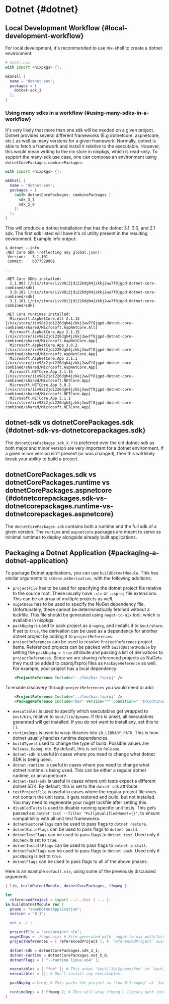 # Dotnet {#dotnet}

## Local Development Workflow {#local-development-workflow}

For local development, it's recommended to use nix-shell to create a dotnet environment:

```nix
# shell.nix
with import <nixpkgs> {};

mkShell {
  name = "dotnet-env";
  packages = [
    dotnet-sdk_3
  ];
}
```

### Using many sdks in a workflow {#using-many-sdks-in-a-workflow}

It's very likely that more than one sdk will be needed on a given project. Dotnet provides several different frameworks (E.g dotnetcore, aspnetcore, etc.) as well as many versions for a given framework. Normally, dotnet is able to fetch a framework and install it relative to the executable. However, this would mean writing to the nix store in nixpkgs, which is read-only. To support the many-sdk use case, one can compose an environment using `dotnetCorePackages.combinePackages`:

```nix
with import <nixpkgs> {};

mkShell {
  name = "dotnet-env";
  packages = [
    (with dotnetCorePackages; combinePackages [
      sdk_3_1
      sdk_5_0
    ])
  ];
}
```

This will produce a dotnet installation that has the dotnet 3.1, 3.0, and 2.1 sdk. The first sdk listed will have it's cli utility present in the resulting environment. Example info output:

```ShellSession
$ dotnet --info
.NET Core SDK (reflecting any global.json):
 Version:   3.1.101
 Commit:    b377529961

...

.NET Core SDKs installed:
  2.1.803 [/nix/store/iiv98i2jdi226dgh4jzkkj2ww7f8jgpd-dotnet-core-combined/sdk]
  3.0.102 [/nix/store/iiv98i2jdi226dgh4jzkkj2ww7f8jgpd-dotnet-core-combined/sdk]
  3.1.101 [/nix/store/iiv98i2jdi226dgh4jzkkj2ww7f8jgpd-dotnet-core-combined/sdk]

.NET Core runtimes installed:
  Microsoft.AspNetCore.All 2.1.15 [/nix/store/iiv98i2jdi226dgh4jzkkj2ww7f8jgpd-dotnet-core-combined/shared/Microsoft.AspNetCore.All]
  Microsoft.AspNetCore.App 2.1.15 [/nix/store/iiv98i2jdi226dgh4jzkkj2ww7f8jgpd-dotnet-core-combined/shared/Microsoft.AspNetCore.App]
  Microsoft.AspNetCore.App 3.0.2 [/nix/store/iiv98i2jdi226dgh4jzkkj2ww7f8jgpd-dotnet-core-combined/shared/Microsoft.AspNetCore.App]
  Microsoft.AspNetCore.App 3.1.1 [/nix/store/iiv98i2jdi226dgh4jzkkj2ww7f8jgpd-dotnet-core-combined/shared/Microsoft.AspNetCore.App]
  Microsoft.NETCore.App 2.1.15 [/nix/store/iiv98i2jdi226dgh4jzkkj2ww7f8jgpd-dotnet-core-combined/shared/Microsoft.NETCore.App]
  Microsoft.NETCore.App 3.0.2 [/nix/store/iiv98i2jdi226dgh4jzkkj2ww7f8jgpd-dotnet-core-combined/shared/Microsoft.NETCore.App]
  Microsoft.NETCore.App 3.1.1 [/nix/store/iiv98i2jdi226dgh4jzkkj2ww7f8jgpd-dotnet-core-combined/shared/Microsoft.NETCore.App]
```

## dotnet-sdk vs dotnetCorePackages.sdk {#dotnet-sdk-vs-dotnetcorepackages.sdk}

The `dotnetCorePackages.sdk_X_Y` is preferred over the old dotnet-sdk as both major and minor version are very important for a dotnet environment. If a given minor version isn't present (or was changed), then this will likely break your ability to build a project.

## dotnetCorePackages.sdk vs dotnetCorePackages.runtime vs dotnetCorePackages.aspnetcore {#dotnetcorepackages.sdk-vs-dotnetcorepackages.runtime-vs-dotnetcorepackages.aspnetcore}

The `dotnetCorePackages.sdk` contains both a runtime and the full sdk of a given version. The `runtime` and `aspnetcore` packages are meant to serve as minimal runtimes to deploy alongside already built applications.

## Packaging a Dotnet Application {#packaging-a-dotnet-application}

To package Dotnet applications, you can use `buildDotnetModule`. This has similar arguments to `stdenv.mkDerivation`, with the following additions:

* `projectFile` has to be used for specifying the dotnet project file relative to the source root. These usually have `.sln` or `.csproj` file extensions. This can be an array of multiple projects as well.
* `nugetDeps` has to be used to specify the NuGet dependency file. Unfortunately, these cannot be deterministically fetched without a lockfile. This file should be generated using `nuget-to-nix` tool, which is available in nixpkgs.
* `packNupkg` is used to pack project as a `nupkg`, and installs it to `$out/share`. If set to `true`, the derivation can be used as a dependency for another dotnet project by adding it to `projectReferences`.
* `projectReferences` can be used to resolve `ProjectReference` project items. Referenced projects can be packed with `buildDotnetModule` by setting the `packNupkg = true` attribute and passing a list of derivations to `projectReferences`. Since we are sharing referenced projects as NuGets they must be added to csproj/fsproj files as `PackageReference` as well.
 For example, your project has a local dependency:
 ```xml
     <ProjectReference Include="../foo/bar.fsproj" />
 ```
 To enable discovery through `projectReferences` you would need to add:
 ```xml
     <ProjectReference Include="../foo/bar.fsproj" />
     <PackageReference Include="bar" Version="*" Condition=" '$(ContinuousIntegrationBuild)'=='true' "/>
  ```
* `executables` is used to specify which executables get wrapped to `$out/bin`, relative to `$out/lib/$pname`. If this is unset, all executables generated will get installed. If you do not want to install any, set this to `[]`.
* `runtimeDeps` is used to wrap libraries into `LD_LIBRARY_PATH`. This is how dotnet usually handles runtime dependencies.
* `buildType` is used to change the type of build. Possible values are `Release`, `Debug`, etc. By default, this is set to `Release`.
* `dotnet-sdk` is useful in cases where you need to change what dotnet SDK is being used.
* `dotnet-runtime` is useful in cases where you need to change what dotnet runtime is being used. This can be either a regular dotnet runtime, or an aspnetcore.
* `dotnet-test-sdk` is useful in cases where unit tests expect a different dotnet SDK. By default, this is set to the `dotnet-sdk` attribute.
* `testProjectFile` is useful in cases where the regular project file does not contain the unit tests. It gets restored and build, but not installed. You may need to regenerate your nuget lockfile after setting this.
* `disabledTests` is used to disable running specific unit tests. This gets passed as: `dotnet test --filter "FullyQualifiedName!={}"`, to ensure compatibility with all unit test frameworks.
* `dotnetRestoreFlags` can be used to pass flags to `dotnet restore`.
* `dotnetBuildFlags` can be used to pass flags to `dotnet build`.
* `dotnetTestFlags` can be used to pass flags to `dotnet test`. Used only if `doCheck` is set to `true`.
* `dotnetInstallFlags` can be used to pass flags to `dotnet install`.
* `dotnetPackFlags` can be used to pass flags to `dotnet pack`. Used only if `packNupkg` is set to `true`.
* `dotnetFlags` can be used to pass flags to all of the above phases.

Here is an example `default.nix`, using some of the previously discussed arguments:
```nix
{ lib, buildDotnetModule, dotnetCorePackages, ffmpeg }:

let
  referencedProject = import ../../bar { ... };
in buildDotnetModule rec {
  pname = "someDotnetApplication";
  version = "0.1";

  src = ./.;

  projectFile = "src/project.sln";
  nugetDeps = ./deps.nix; # File generated with `nuget-to-nix path/to/src > deps.nix`.
  projectReferences = [ referencedProject ]; # `referencedProject` must contain `nupkg` in the folder structure.

  dotnet-sdk = dotnetCorePackages.sdk_3_1;
  dotnet-runtime = dotnetCorePackages.net_5_0;
  dotnetFlags = [ "--runtime linux-x64" ];

  executables = [ "foo" ]; # This wraps "$out/lib/$pname/foo" to `$out/bin/foo`.
  executables = []; # Don't install any executables.

  packNupkg = true; # This packs the project as "foo-0.1.nupkg" at `$out/share`.

  runtimeDeps = [ ffmpeg ]; # This will wrap ffmpeg's library path into `LD_LIBRARY_PATH`.
}
```
